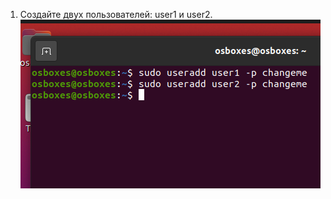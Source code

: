 1. Создайте двух пользователей: user1 и user2.
![Alt text](https://github.com/emkramer/orsos/blob/905d5645e3221b1f0645e98d2488231d80b02e01/.screenshots/Screenshot%20from%202022-09-07%2022-17-50.png "Задание 1")
